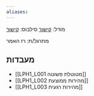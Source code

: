 ```yaml
---
aliases:
---
```


מודל: [קישור](https://moodle24.technion.ac.il/course/view.php?id=4086)
סילבוס: [קישור](https://moodle24.technion.ac.il/mod/resource/view.php?id=189968)

מתרגל/ת: רז האמר

## מעבדות
- [[LPH1_L001 מטוטלת פשוטה]]
- [[LPH1_L002 מהירות ממוצעת]]
- [[LPH1_L003 מהירות רגעית]]